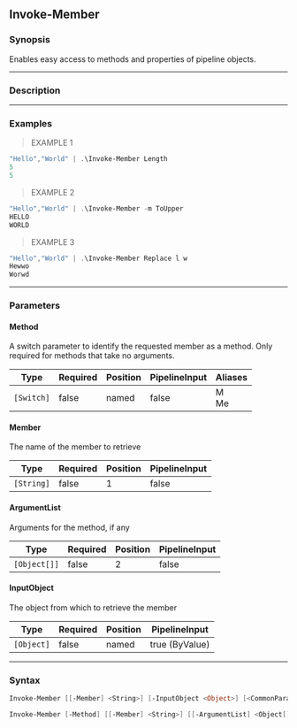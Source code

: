 Invoke-Member
-------------

### Synopsis
Enables easy access to methods and properties of pipeline objects.

---

### Description

---

### Examples
> EXAMPLE 1

```PowerShell
"Hello","World" | .\Invoke-Member Length
5
5
```
> EXAMPLE 2

```PowerShell
"Hello","World" | .\Invoke-Member -m ToUpper
HELLO
WORLD
```
> EXAMPLE 3

```PowerShell
"Hello","World" | .\Invoke-Member Replace l w
Hewwo
Worwd
```

---

### Parameters
#### **Method**
A switch parameter to identify the requested member as a method.
Only required for methods that take no arguments.

|Type      |Required|Position|PipelineInput|Aliases |
|----------|--------|--------|-------------|--------|
|`[Switch]`|false   |named   |false        |M<br/>Me|

#### **Member**
The name of the member to retrieve

|Type      |Required|Position|PipelineInput|
|----------|--------|--------|-------------|
|`[String]`|false   |1       |false        |

#### **ArgumentList**
Arguments for the method, if any

|Type        |Required|Position|PipelineInput|
|------------|--------|--------|-------------|
|`[Object[]]`|false   |2       |false        |

#### **InputObject**
The object from which to retrieve the member

|Type      |Required|Position|PipelineInput |
|----------|--------|--------|--------------|
|`[Object]`|false   |named   |true (ByValue)|

---

### Syntax
```PowerShell
Invoke-Member [[-Member] <String>] [-InputObject <Object>] [<CommonParameters>]
```
```PowerShell
Invoke-Member [-Method] [[-Member] <String>] [[-ArgumentList] <Object[]>] [-InputObject <Object>] [<CommonParameters>]
```
